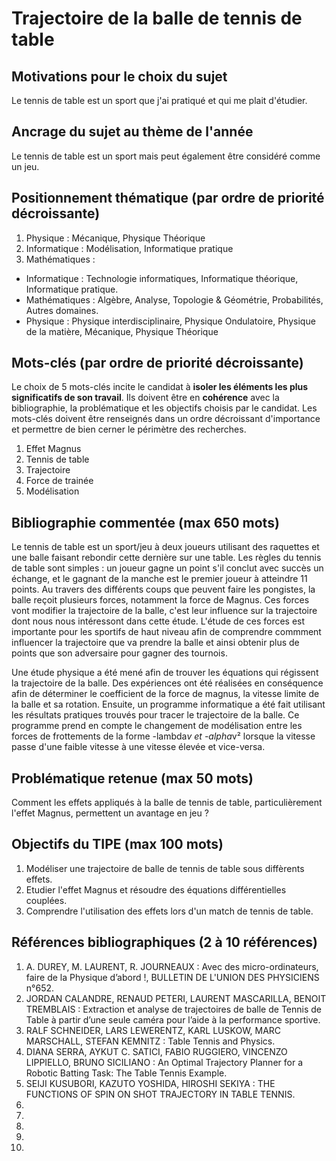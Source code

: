 # Trajectoire de la balle de tennis de table

## Motivations pour le choix du sujet
Le tennis de table est un sport que j'ai pratiqué et qui me plait d'étudier.

## Ancrage du sujet au thème de l'année
Le tennis de table est un sport mais peut également être considéré comme un jeu.

## Positionnement thématique (par ordre de priorité décroissante)

1. Physique : Mécanique, Physique Théorique
2. Informatique : Modélisation, Informatique pratique
3. Mathématiques : 

- Informatique : Technologie informatiques, Informatique théorique, Informatique pratique.
- Mathématiques : Algèbre, Analyse, Topologie & Géométrie, Probabilités, Autres domaines.
- Physique : Physique interdisciplinaire, Physique Ondulatoire, Physique de la matière, Mécanique, Physique Théorique


## Mots-clés (par ordre de priorité décroissante)

Le choix de 5 mots-clés incite le candidat à **isoler les éléments les plus significatifs de son travail**. Ils doivent être en **cohérence** avec la bibliographie, la problématique et les objectifs choisis par le candidat. Les mots-clés doivent être renseignés dans un ordre décroissant d'importance et permettre de bien cerner le périmètre des recherches.

1. Effet Magnus
2. Tennis de table 
3. Trajectoire
4. Force de trainée
5. Modélisation


## Bibliographie commentée (max 650 mots)
Le tennis de table est un sport/jeu à deux joueurs utilisant des raquettes et une balle faisant rebondir cette dernière sur une table. Les règles du tennis de table sont simples : un joueur gagne un point s'il conclut avec succès un échange, et le gagnant de la manche est le premier joueur à atteindre 11 points. Au travers des différents coups que peuvent faire les pongistes, la balle reçoit plusieurs forces, notamment la force de Magnus. Ces forces vont modifier la trajectoire de la balle, c'est leur influence sur la trajectoire dont nous nous intéressont dans cette étude. L'étude de ces forces est importante pour les sportifs de haut niveau afin de comprendre commment influencer la trajectoire que va prendre la balle et ainsi obtenir plus de points que son adversaire pour gagner des tournois.

Une étude physique a été mené afin de trouver les équations qui régissent la trajectoire de la balle. Des expériences ont été réalisées en conséquence afin de déterminer le coefficient de la force de magnus, la vitesse limite de la balle et sa rotation. Ensuite, un programme informatique a été fait utilisant les résultats pratiques trouvés pour tracer le trajectoire de la balle. Ce programme prend en compte le changement de modélisation entre les forces de frottements de la forme -lambda*v et -alpha*v² lorsque la vitesse passe d'une faible vitesse à une vitesse élevée et vice-versa.

## Problématique retenue (max 50 mots)
Comment les effets appliqués à la balle de tennis de table, particulièrement l'effet Magnus, permettent un avantage en jeu ?

## Objectifs du TIPE (max 100 mots)

1. Modéliser une trajectoire de balle de tennis de table sous diffèrents effets.
2. Etudier l'effet Magnus et résoudre des équations différentielles couplées.
3. Comprendre l'utilisation des effets lors d'un match de tennis de table.


## Références bibliographiques (2 à 10 références)

1.  A. DUREY, M. LAURENT, R. JOURNEAUX : Avec des micro-ordinateurs, faire de la Physique d’abord !, BULLETIN DE L'UNION DES PHYSICIENS n°652.
2. JORDAN CALANDRE, RENAUD PETERI, LAURENT MASCARILLA, BENOIT TREMBLAIS : Extraction et analyse de trajectoires de balle de Tennis de Table à partir d’une seule caméra pour l’aide à la performance sportive.
3. RALF SCHNEIDER, LARS LEWERENTZ, KARL LUSKOW, MARC MARSCHALL, STEFAN KEMNITZ : Table Tennis and Physics.
4. DIANA SERRA, AYKUT C. SATICI, FABIO RUGGIERO, VINCENZO LIPPIELLO, BRUNO SICILIANO : An Optimal Trajectory Planner for a Robotic Batting Task: The Table
Tennis Example.
5. SEIJI KUSUBORI, KAZUTO YOSHIDA, HIROSHI SEKIYA : THE FUNCTIONS OF SPIN ON SHOT TRAJECTORY IN TABLE TENNIS.
6. 
7. 
8. 
9. 
10. 

